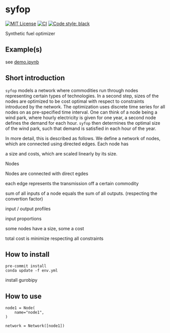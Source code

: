 # syfop

<!--
 [![Version](http://img.shields.io/pypi/v/ppw?color=brightgreen)](https://pypi.python.org/pypi/ppw)
[![CI Status](https://github.com/zillionare/python-project-wizard/actions/workflows/release.yml/badge.svg)](https://github.com/zillionare/python-project-wizard)
[![Dowloads](https://img.shields.io/pypi/dm/ppw)](https://pypi.org/project/ppw/)
![Python Versions](https://img.shields.io/pypi/pyversions/ppw)
[![Style](https://img.shields.io/badge/code%20style-black-000000.svg)](https://github.com/psf/black)
-->

<!--
<p align="center">
<a href="https://pypi.python.org/pypi/syfop">
    <img src="https://img.shields.io/pypi/v/syfop.svg"
        alt = "Release Status">
</a>
-->

[![MIT License](https://img.shields.io/github/license/inwe-boku/syfop.svg)](https://choosealicense.com/licenses/mit/)
[![CI](https://github.com/inwe-boku/syfop/actions/workflows/dev.yml/badge.svg)](https://github.com/inwe-boku/syfop/actions)
[![Code style: black](https://img.shields.io/badge/code%20style-black-000000.svg)](https://github.com/psf/black)

<!--
<a href="https://inwe-boku.github.io/syfop/">
    <img src="https://img.shields.io/website/https/inwe-boku.github.io/syfop/index.html.svg?label=docs&down_message=unavailable&up_message=available" alt="Documentation Status">
</a>

<a href="https://pyup.io/repos/github/lumbric/syfop/">
<img src="https://pyup.io/repos/github/lumbric/syfop/shield.svg" alt="Updates">
</a>

get inspiration for more badges here:
https://raw.githubusercontent.com/PyPSA/PyPSA/master/README.md

-->
</p>


Synthetic fuel optimizer

<!--
 * Documentation: <https://inwe-boku.github.io/syfop/>
-->


Example(s)
----------

see [demo.ipynb](notebooks/demo.ipynb)


Short introduction
------------------

`syfop` models a network where commodities run through nodes representing certain types of technologies. In a second step, sizes of the nodes are optimized to be cost optimal with respect to constraints introduced by the network. The optimization uses discrete time series for all nodes on as pre-specified time interval. One can think of a node being a wind park, where hourly electricity is given for one year, a second node defines the demand for each hour. `syfop` then determines the optimal size of the wind park, such that demand is satisfied in each hour of the year.

In more detail, this is described as follows. We define a network of nodes, which are connected using directed edges. Each node has

a size and costs, which are scaled linearly by its size.

Nodes

Nodes are connected with direct egdes


each edge represents the transmission off a certain commodity

sum of all inputs of a node equals the sum of all outputs. (respecting the convertion factor)

input / output profiles

input proportions

some nodes have a size, some a cost

total cost is minimize respecting all constraints


How to install
--------------


    pre-commit install
    conda update -f env.yml


install gurobipy


How to use
----------



    node1 = Node(
        name="node1",
    )

    network = Network([node1])
